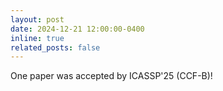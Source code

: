 ```yaml
---
layout: post
date: 2024-12-21 12:00:00-0400
inline: true
related_posts: false
---
```


One paper was accepted by ICASSP'25 (CCF-B)! 